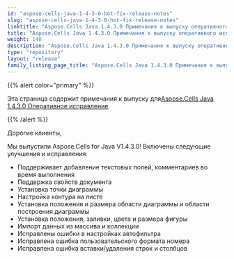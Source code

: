 ```yaml
---
id: "aspose-cells-java-1-4-3-0-hot-fix-release-notes"
slug: "aspose-cells-java-1-4-3-0-hot-fix-release-notes"
linktitle: "Aspose.Cells Java 1.4.3.0 Примечания к выпуску оперативного исправления"
title: "Aspose.Cells Java 1.4.3.0 Примечания к выпуску оперативного исправления"
weight: 140
description: "Aspose.Cells Java 1.4.3.0 Примечания к выпуску оперативного исправления – the latest updates and fixes."
type: "repository"
layout: "release"
family_listing_page_title: "Aspose.Cells Java 1.4.3.0 Примечания к выпуску оперативного исправления"
---
```

{{% alert color="primary" %}} 

 Эта страница содержит примечания к выпуску для[Aspose.Cells Java 1.4.3.0 Оперативное исправление](https://releases.aspose.com/cells/java/new-releases/aspose.cells-java-1.4.3.0-hot-fix/)

{{% /alert %}} 

 Дорогие клиенты,

 Мы выпустили Aspose.Cells for Java V1.4.3.0! Включены следующие улучшения и исправления:

- Поддерживает добавление текстовых полей, комментариев во время выполнения
- Поддержка свойств документа
- Установка точки диаграммы
- Настройка контура на листе
- Установка положения и размера области диаграммы и области построения диаграммы
- Установка положения, заливки, цвета и размера фигуры
- Импорт данных из массива и коллекции
- Исправлены ошибки в настройках автофильтра
- Исправлена ошибка пользовательского формата номера
- Исправлена ошибка вставки/удаления строк и столбцов
